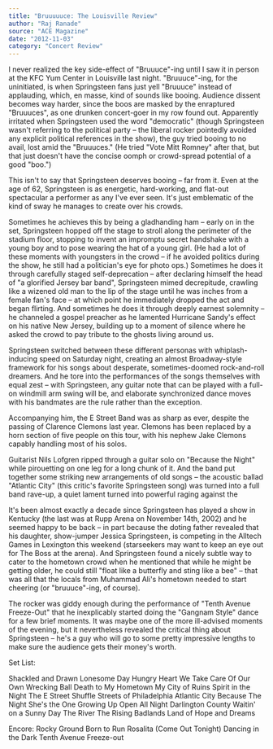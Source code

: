 ```yaml
---
title: "Bruuuuuce: The Louisville Review"
author: "Raj Ranade"
source: "ACE Magazine"
date: "2012-11-03"
category: "Concert Review"
---
```


I never realized the key side-effect of "Bruuuce"-ing until I saw it in person at the KFC Yum Center in Louisville last night. "Bruuuce"-ing, for the uninitiated, is when Springsteen fans just yell "Bruuuce" instead of applauding, which, en masse, kind of sounds like booing. Audience dissent becomes way harder, since the boos are masked by the enraptured "Bruuuces", as one drunken concert-goer in my row found out. Apparently irritated when Springsteen used the word "democratic" (though Springsteen wasn't referring to the political party – the liberal rocker pointedly avoided any explicit political references in the show), the guy tried booing to no avail, lost amid the "Bruuuces." (He tried "Vote Mitt Romney" after that, but that just doesn't have the concise oomph or crowd-spread potential of a good "boo.")

This isn't to say that Springsteen deserves booing – far from it. Even at the age of 62, Springsteen is as energetic, hard-working, and flat-out spectacular a performer as any I've ever seen. It's just emblematic of the kind of sway he manages to create over his crowds.

Sometimes he achieves this by being a gladhanding ham – early on in the set, Springsteen hopped off the stage to stroll along the perimeter of the stadium floor, stopping to invent an impromptu secret handshake with a young boy and to pose wearing the hat of a young girl. (He had a lot of these moments with youngsters in the crowd – if he avoided politics during the show, he still had a politician's eye for photo ops.) Sometimes he does it through carefully staged self-deprecation – after declaring himself the head of "a glorified Jersey bar band", Springsteen mimed decrepitude, crawling like a wizened old man to the lip of the stage until he was inches from a female fan's face – at which point he immediately dropped the act and began flirting. And sometimes he does it through deeply earnest solemnity – he channeled a gospel preacher as he lamented Hurricane Sandy's effect on his native New Jersey, building up to a moment of silence where he asked the crowd to pay tribute to the ghosts living around us.

Springsteen switched between these different personas with whiplash-inducing speed on Saturday night, creating an almost Broadway-style framework for his songs about desperate, sometimes-doomed rock-and-roll dreamers. And he tore into the performances of the songs themselves with equal zest – with Springsteen, any guitar note that can be played with a full-on windmill arm swing will be, and elaborate synchronized dance moves with his bandmates are the rule rather than the exception.

Accompanying him, the E Street Band was as sharp as ever, despite the passing of Clarence Clemons last year. Clemons has been replaced by a horn section of five people on this tour, with his nephew Jake Clemons capably handling most of his solos.

Guitarist Nils Lofgren ripped through a guitar solo on "Because the Night" while pirouetting on one leg for a long chunk of it. And the band put together some striking new arrangements of old songs – the acoustic ballad "Atlantic City" (this critic's favorite Springsteen song) was turned into a full band rave-up, a quiet lament turned into powerful raging against the

It's been almost exactly a decade since Springsteen has played a show in Kentucky (the last was at Rupp Arena on November 14th, 2002) and he seemed happy to be back – in part because the doting father revealed that his daughter, show-jumper Jessica Springsteen, is competing in the Alltech Games in Lexington this weekend (starseekers may want to keep an eye out for The Boss at the arena). And Springsteen found a nicely subtle way to cater to the hometown crowd when he mentioned that while he might be getting older, he could still "float like a butterfly and sting like a bee" – that was all that the locals from Muhammad Ali's hometown needed to start cheering (or "bruuuce"-ing, of course).

The rocker was giddy enough during the performance of "Tenth Avenue Freeze-Out" that he inexplicably started doing the "Gangnam Style" dance for a few brief moments. It was maybe one of the more ill-advised moments of the evening, but it nevertheless revealed the critical thing about Springsteen – he's a guy who will go to some pretty impressive lengths to make sure the audience gets their money's worth.

Set List:

Shackled and Drawn
Lonesome Day
Hungry Heart
We Take Care Of Our Own
Wrecking Ball
Death to My Hometown
My City of Ruins
Spirit in the Night
The E Street Shuffle
Streets of Philadelphia
Atlantic City
Because The Night
She's the One
Growing Up
Open All Night
Darlington County
Waitin' on a Sunny Day
The River
The Rising
Badlands
Land of Hope and Dreams

Encore:
Rocky Ground
Born to Run
Rosalita (Come Out Tonight)
Dancing in the Dark
Tenth Avenue Freeze-out
